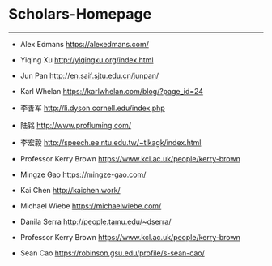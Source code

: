 # Scholars-Homepage
------
* Alex Edmans  https://alexedmans.com/

* Yiqing Xu   http://yiqingxu.org/index.html

* Jun Pan   http://en.saif.sjtu.edu.cn/junpan/

* Karl Whelan https://karlwhelan.com/blog/?page_id=24

* 李善军 http://li.dyson.cornell.edu/index.php

* 陆铭 http://www.profluming.com/

* 李宏毅 http://speech.ee.ntu.edu.tw/~tlkagk/index.html

* Professor Kerry Brown https://www.kcl.ac.uk/people/kerry-brown

* Mingze Gao https://mingze-gao.com/

* Kai Chen http://kaichen.work/

* Michael Wiebe https://michaelwiebe.com/

* Danila Serra http://people.tamu.edu/~dserra/

* Professor Kerry Brown https://www.kcl.ac.uk/people/kerry-brown

* Sean Cao https://robinson.gsu.edu/profile/s-sean-cao/
